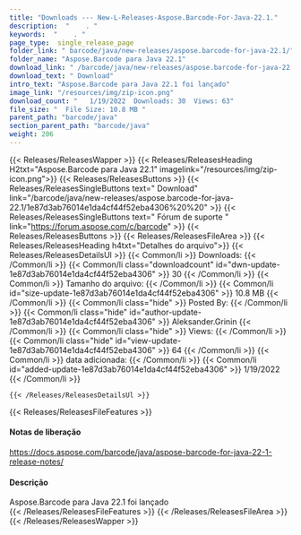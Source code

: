 ```yaml
---
title: "Downloads --- New-L-Releases-Aspose.Barcode-For-Java-22.1." 
description:  "    . " 
keywords:  "    . " 
page_type:  single_release_page
folder_link: " barcode/java/new-releases/aspose.barcode-for-java-22.1/"
folder_name: "Aspose.Barcode para Java 22.1"
download_link: " /barcode/java/new-releases/aspose.barcode-for-java-22.1/1e87d3ab76014e1da4cf44f52eba4306"
download_text: " Download"
intro_text: "Aspose.Barcode para Java 22.1 foi lançado"
image_link: "/resources/img/zip-icon.png"
download_count: "   1/19/2022  Downloads: 30  Views: 63"
file_size: "  File Size: 10.8 MB "
parent_path: "barcode/java"
section_parent_path: "barcode/java"
weight: 206
---
```


{{< Releases/ReleasesWapper >}}
  {{< Releases/ReleasesHeading H2txt="Aspose.Barcode para Java 22.1" imagelink="/resources/img/zip-icon.png">}}
  {{< Releases/ReleasesButtons >}}
    {{< Releases/ReleasesSingleButtons text=" Download" link="/barcode/java/new-releases/aspose.barcode-for-java-22.1/1e87d3ab76014e1da4cf44f52eba4306%20%20" >}}
    {{< Releases/ReleasesSingleButtons text=" Fórum de suporte " link="https://forum.aspose.com/c/barcode" >}}
  {{< Releases/ReleasesButtons >}}
  {{< Releases/ReleasesFileArea >}}
    {{< Releases/ReleasesHeading h4txt="Detalhes do arquivo">}}
    {{< Releases/ReleasesDetailsUl >}}
            {{< Common/li  >}} Downloads: {{< /Common/li >}} 
      {{< Common/li class="downloadcount" id="dwn-update-1e87d3ab76014e1da4cf44f52eba4306" >}} 30 {{< /Common/li >}} 
      {{< Common/li  >}} Tamanho do arquivo: {{< /Common/li >}} 
      {{< Common/li id="size-update-1e87d3ab76014e1da4cf44f52eba4306" >}} 10.8 MB {{< /Common/li >}} 
      {{< Common/li  class="hide" >}} Posted By: {{< /Common/li >}} 
      {{< Common/li class="hide" id="author-update-1e87d3ab76014e1da4cf44f52eba4306" >}} Aleksander.Grinin {{< /Common/li >}} 
      {{< Common/li class="hide"  >}} Views: {{< /Common/li >}} 
      {{< Common/li class="hide" id="view-update-1e87d3ab76014e1da4cf44f52eba4306" >}} 64 {{< /Common/li >}} 
      {{< Common/li  >}} data adicionada: {{< /Common/li >}} 
      {{< Common/li id="added-update-1e87d3ab76014e1da4cf44f52eba4306" >}} 1/19/2022 {{< /Common/li >}} 

    {{< /Releases/ReleasesDetailsUl >}}

  {{< Releases/ReleasesFileFeatures >}}
      <h4>Notas de liberação</h4><div><a href="https://docs.aspose.com/barcode/java/aspose-barcode-for-java-22-1-release-notes/">https://docs.aspose.com/barcode/java/aspose-barcode-for-java-22-1-release-notes/</a></div><h4>Descrição</h4><div class="HTMLDescription">Aspose.Barcode para Java 22.1 foi lançado</div>
  {{< /Releases/ReleasesFileFeatures >}}
 {{< /Releases/ReleasesFileArea >}}
{{< /Releases/ReleasesWapper >}}


